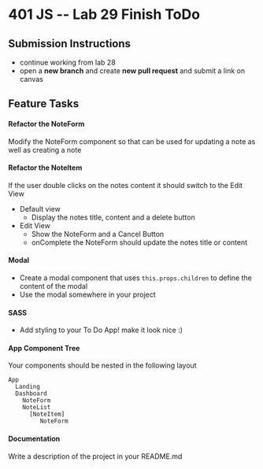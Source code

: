 401 JS --  Lab 29 Finish ToDo
===

## Submission Instructions
  * continue working from lab 28
  * open a **new branch** and create **new pull request** and submit a link on canvas
  
## Feature Tasks 
#### Refactor the NoteForm 
Modify the NoteForm component so that can be used for updating a note as well as creating a note 

#### Refactor the NoteItem 
If the user double clicks on the notes content it should switch to the Edit View  
* Default view  
  * Display the notes title, content and a delete button
* Edit View 
  * Show the NoteForm and a Cancel Button
  * onComplete the NoteForm should update the notes title or content

#### Modal 
* Create a modal component that uses `this.props.children` to define the content of the modal
* Use the modal somewhere in your project

#### SASS
* Add styling to your To Do App! make it look nice :)

#### App Component Tree
Your components should be nested in the following layout  
``` 
App
  Landing
  Dashboard
    NoteForm
    NoteList
      [NoteItem]
         NoteForm
```


####  Documentation  
Write a description of the project in your README.md
